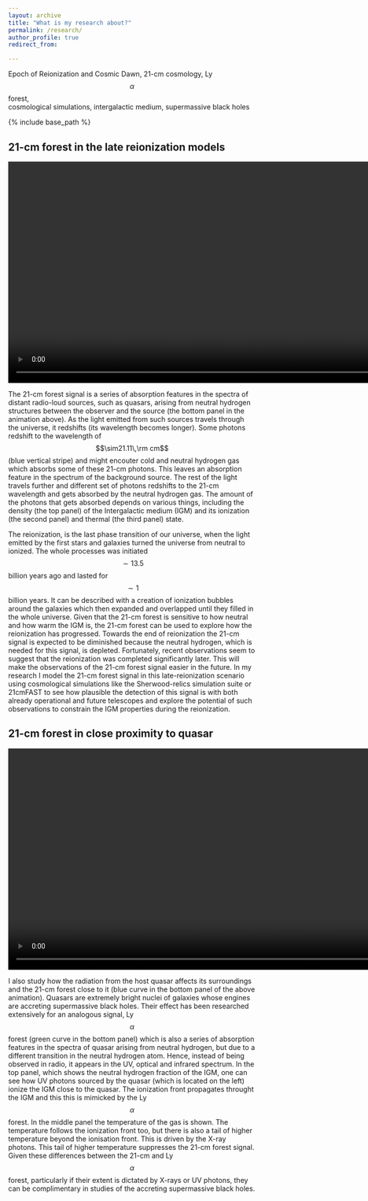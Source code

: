 ```yaml
---
layout: archive
title: "What is my research about?"
permalink: /research/
author_profile: true
redirect_from:

---
```


Epoch of Reionization and Cosmic Dawn, 21-cm cosmology, Ly$$\alpha$$ forest,  <br/>
cosmological simulations, intergalactic medium, supermassive black holes

{% include base_path %}

## 21-cm forest in the late reionization models

<video width="900" height="450" controls loop="" muted="" autoplay="">
  <source src="https://github.com/tomassoltinsky/tomassoltinsky.github.io/raw/master/images/21-cm_animation.mp4">
</video>

The 21-cm forest signal is a series of absorption features in the spectra of distant radio-loud sources, such as quasars, arising from neutral hydrogen structures between the observer and the source (the bottom panel in the animation above). As the light emitted from such sources travels through the universe, it redshifts (its wavelength becomes longer). Some photons redshift to the wavelength of $$\sim21.11\,\rm cm$$ (blue vertical stripe) and might encouter cold and neutral hydrogen gas which absorbs some of these 21-cm photons. This leaves an absorption feature in the spectrum of the background source. The rest of the light travels further and different set of photons redshifts to the 21-cm wavelength and gets absorbed by the neutral hydrogen gas. The amount of the photons that gets absorbed depends on various things, including the density (the top panel) of the Intergalactic medium (IGM) and its ionization (the second panel) and thermal (the third panel) state.

The reionization, is the last phase transition of our universe, when the light emitted by the first stars and galaxies turned the universe from neutral to ionized. The whole processes was initiated $$\sim13.5$$ billion years ago and lasted for $$\sim1$$ billion years. It can be described with a creation of ionization bubbles around the galaxies which then expanded and overlapped until they filled in the whole universe. Given that the 21-cm forest is sensitive to how neutral and how warm the IGM is, the 21-cm forest can be used to explore how the reionization has progressed. Towards the end of reionization the 21-cm signal is expected to be diminished because the neutral hydrogen, which is needed for this signal, is depleted. Fortunately, recent observations seem to suggest that the reionization was completed significantly later. This will make the observations of the 21-cm forest signal easier in the future. In my research I model the 21-cm forest signal in this late-reionization scenario using cosmological simulations like the Sherwood-relics simulation suite or 21cmFAST to see how plausible the detection of this signal is with both already operational and future telescopes and explore the potential of such observations to constrain the IGM properties during the reionization.

## 21-cm forest in close proximity to quasar

<video width="900" height="450" controls loop="" muted="" autoplay="">
  <source src="https://github.com/tomassoltinsky/tomassoltinsky.github.io/raw/master/images/near-zones.mp4">
</video>

I also study how the radiation from the host quasar affects its surroundings and the 21-cm forest close to it (blue curve in the bottom panel of the above animation). Quasars are extremely bright nuclei of galaxies whose engines are accreting supermassive black holes. Their effect has been researched extensively for an analogous signal, Ly$$\alpha$$ forest (green curve in the bottom panel) which is also a series of absorption features in the spectra of quasar arising from neutral hydrogen, but due to a different transition in the neutral hydrogen atom. Hence, instead of being observed in radio, it appears in the UV, optical and infrared spectrum. In the top panel, which shows the neutral hydrogen fraction of the IGM, one can see how UV photons sourced by the quasar (which is located on the left) ionize the IGM close to the quasar. The ionization front propagates throught the IGM and this this is mimicked by the Ly$$\alpha$$ forest. In the middle panel the temperature of the gas is shown. The temperature follows the ionization front too, but there is also a tail of higher temperature beyond the ionisation front. This is driven by the X-ray photons. This tail of higher temperature suppresses the 21-cm forest signal. Given these differences between the 21-cm and Ly$$\alpha$$ forest, particularly if their extent is dictated by X-rays or UV photons, they can be complimentary in studies of the accreting supermassive black holes.
